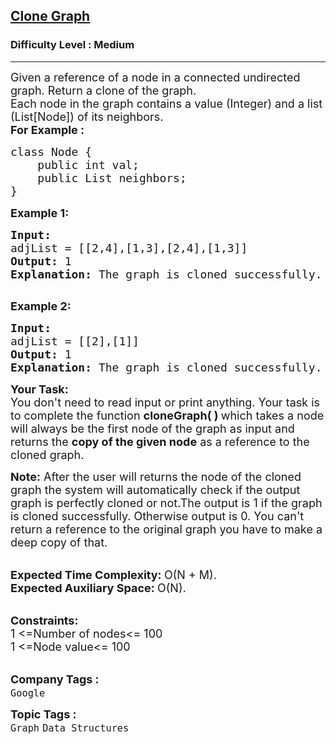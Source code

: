 <h2><a href="https://practice.geeksforgeeks.org/problems/clone-graph/1">Clone Graph</a></h2><h3>Difficulty Level : Medium</h3><hr><div class="problems_problem_content__Xm_eO"><p><span style="font-size:18px">Given a reference of a node in a connected&nbsp;undirected graph. Return a clone&nbsp;of the graph.<br>
Each node in the graph contains a value (Integer) and a list (List[Node]) of its neighbors.<br>
<strong>For Example :&nbsp; &nbsp;&nbsp;</strong></span></p>

<pre><span style="font-size:18px">class Node {
    public int val;
    public List neighbors;
}</span></pre>

<p><span style="font-size:18px"><strong>Example 1:</strong></span></p>

<pre><span style="font-size:18px"><strong>Input:
</strong>adjList = [[2,4],[1,3],[2,4],[1,3]]
<strong>Output: </strong>1
<strong>Explanation: </strong>The graph is cloned successfully.
</span>
</pre>

<p><span style="font-size:18px"><strong>Example 2:</strong></span></p>

<pre><span style="font-size:18px"><strong>Input:
</strong>adjList = [[2],[1]]
<strong>Output: </strong>1
<strong>Explanation: </strong>The graph is cloned successfully.</span></pre>

<p><span style="font-size:18px"><strong>Your Task:</strong><br>
You don't need to read input or print anything. Your task is to complete the function <strong>cloneGraph( )&nbsp;</strong>which takes a&nbsp;node will always be the first node of the graph</span><span style="font-size:18px"> as input and returns the&nbsp;<strong>copy of the given node</strong>&nbsp;as a reference to the cloned graph.</span></p>

<p><span style="font-size:18px"><strong>Note:</strong>&nbsp;After the user will returns the node of the cloned graph the system will automatically check if&nbsp;the output graph is perfectly cloned or not.The output is 1 if the graph is cloned successfully. Otherwise output is 0. You can't return a reference to the original graph you have to make a deep copy of that.</span></p>

<p><br>
<span style="font-size:18px"><strong>Expected Time Complexity:&nbsp;</strong>O(N + M).<br>
<strong>Expected Auxiliary Space:&nbsp;</strong>O(N).</span></p>

<p><br>
<span style="font-size:18px"><strong>Constraints:</strong><br>
1 &lt;=Number of nodes&lt;= 100<br>
1 &lt;=Node value&lt;= 100</span><br>
&nbsp;</p>
</div><p><span style=font-size:18px><strong>Company Tags : </strong><br><code>Google</code>&nbsp;<br><p><span style=font-size:18px><strong>Topic Tags : </strong><br><code>Graph</code>&nbsp;<code>Data Structures</code>&nbsp;